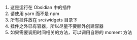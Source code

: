1. 这是运行在 Obsidian 中的插件
2. 请使用 yarn 而不是 npm
3. 所有挂件放在 src/widgets 目录下
4. 挂件之外已有容器，所以尽量不要额外创建容器
4. 如果需要调用时间相关的方法，可以调用自带的 moment 方法